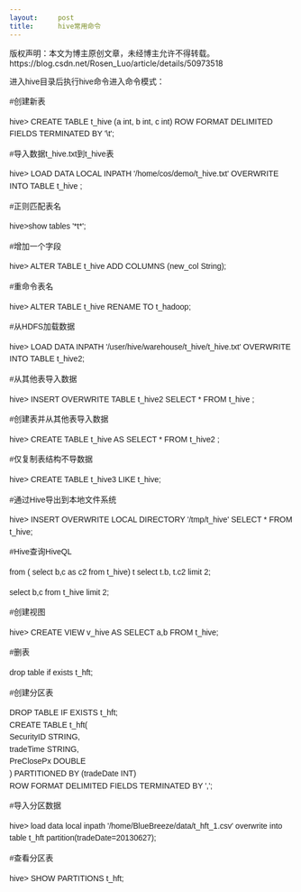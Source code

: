 ```yaml
---
layout:     post
title:      hive常用命令
---
```

<div id="article_content" class="article_content clearfix csdn-tracking-statistics" data-pid="blog" data-mod="popu_307" data-dsm="post">
								<div class="article-copyright">
					版权声明：本文为博主原创文章，未经博主允许不得转载。					https://blog.csdn.net/Rosen_Luo/article/details/50973518				</div>
								            <link rel="stylesheet" href="https://csdnimg.cn/release/phoenix/template/css/ck_htmledit_views-f76675cdea.css">
						<div class="htmledit_views" id="content_views">
                
<p style="font-family:Verdana, Arial, Helvetica, sans-serif;line-height:21.6px;">
<span style="font-size:14px;">进入hive目录后执行hive命令进入命令模式：</span></p>
<p style="font-family:Verdana, Arial, Helvetica, sans-serif;line-height:21.6px;">
<span style="font-size:14px;">#创建新表</span></p>
<p style="font-family:Verdana, Arial, Helvetica, sans-serif;line-height:21.6px;">
<span style="font-size:14px;">hive&gt; CREATE TABLE t_hive (a int, b int, c int) ROW FORMAT DELIMITED FIELDS TERMINATED BY '\t';</span></p>
<p style="font-family:Verdana, Arial, Helvetica, sans-serif;line-height:21.6px;">
<span style="font-size:14px;">#导入数据t_hive.txt到t_hive表</span></p>
<p style="font-family:Verdana, Arial, Helvetica, sans-serif;line-height:21.6px;">
<span style="font-size:14px;">hive&gt; LOAD DATA LOCAL INPATH '/home/cos/demo/t_hive.txt' OVERWRITE INTO TABLE t_hive ;</span></p>
<p style="font-family:Verdana, Arial, Helvetica, sans-serif;line-height:21.6px;">
<span style="font-size:14px;">#正则匹配表名</span></p>
<p style="font-family:Verdana, Arial, Helvetica, sans-serif;line-height:21.6px;">
<span style="font-size:14px;">hive&gt;show tables '*t*';</span></p>
<p style="font-family:Verdana, Arial, Helvetica, sans-serif;line-height:21.6px;">
<span style="font-size:14px;">#增加一个字段</span></p>
<p style="font-family:Verdana, Arial, Helvetica, sans-serif;line-height:21.6px;">
<span style="font-size:14px;">hive&gt; ALTER TABLE t_hive ADD COLUMNS (new_col String);</span></p>
<p style="font-family:Verdana, Arial, Helvetica, sans-serif;line-height:21.6px;">
<span style="font-size:14px;">#重命令表名</span></p>
<p style="font-family:Verdana, Arial, Helvetica, sans-serif;line-height:21.6px;">
<span style="font-size:14px;">hive&gt; ALTER TABLE t_hive RENAME TO t_hadoop;</span></p>
<p style="font-family:Verdana, Arial, Helvetica, sans-serif;line-height:21.6px;">
<span style="font-size:14px;">#从HDFS加载数据</span></p>
<p style="font-family:Verdana, Arial, Helvetica, sans-serif;line-height:21.6px;">
<span style="font-size:14px;">hive&gt; LOAD DATA INPATH '/user/hive/warehouse/t_hive/t_hive.txt' OVERWRITE INTO TABLE t_hive2;</span></p>
<p style="font-family:Verdana, Arial, Helvetica, sans-serif;line-height:21.6px;">
<span style="font-size:14px;">#从其他表导入数据</span></p>
<p style="font-family:Verdana, Arial, Helvetica, sans-serif;line-height:21.6px;">
<span style="font-size:14px;">hive&gt; INSERT OVERWRITE TABLE t_hive2 SELECT * FROM t_hive ;</span></p>
<p style="font-family:Verdana, Arial, Helvetica, sans-serif;line-height:21.6px;">
<span style="font-size:14px;">#创建表并从其他表导入数据</span></p>
<p style="font-family:Verdana, Arial, Helvetica, sans-serif;line-height:21.6px;">
<span style="font-size:14px;">hive&gt; CREATE TABLE t_hive AS SELECT * FROM t_hive2 ;</span></p>
<p style="font-family:Verdana, Arial, Helvetica, sans-serif;line-height:21.6px;">
<span style="font-size:14px;">#仅复制表结构不导数据</span></p>
<p style="font-family:Verdana, Arial, Helvetica, sans-serif;line-height:21.6px;">
<span style="font-size:14px;">hive&gt; CREATE TABLE t_hive3 LIKE t_hive;</span></p>
<p style="font-family:Verdana, Arial, Helvetica, sans-serif;line-height:21.6px;">
<span style="font-size:14px;">#通过Hive导出到本地文件系统</span></p>
<p style="font-family:Verdana, Arial, Helvetica, sans-serif;line-height:21.6px;">
<span style="font-size:14px;">hive&gt; INSERT OVERWRITE LOCAL DIRECTORY '/tmp/t_hive' SELECT * FROM t_hive;</span></p>
<p style="font-family:Verdana, Arial, Helvetica, sans-serif;line-height:21.6px;">
<span style="font-size:14px;">#Hive查询HiveQL</span></p>
<p style="font-family:Verdana, Arial, Helvetica, sans-serif;line-height:21.6px;">
<span style="font-size:14px;">from ( select b,c as c2 from t_hive) t select t.b, t.c2 limit 2;</span></p>
<p style="font-family:Verdana, Arial, Helvetica, sans-serif;line-height:21.6px;">
<span style="font-size:14px;">select b,c from t_hive limit 2;</span></p>
<p style="font-family:Verdana, Arial, Helvetica, sans-serif;line-height:21.6px;">
<span style="font-size:14px;">#创建视图</span></p>
<p style="font-family:Verdana, Arial, Helvetica, sans-serif;line-height:21.6px;">
<span style="font-size:14px;">hive&gt; CREATE VIEW v_hive AS SELECT a,b FROM t_hive;</span></p>
<p style="font-family:Verdana, Arial, Helvetica, sans-serif;line-height:21.6px;">
<span style="font-size:14px;">#删表</span></p>
<p style="font-family:Verdana, Arial, Helvetica, sans-serif;line-height:21.6px;">
<span style="font-size:14px;">drop table if exists t_hft;</span></p>
<p style="font-family:Verdana, Arial, Helvetica, sans-serif;line-height:21.6px;">
<span style="font-size:14px;">#创建分区表</span></p>
<p style="font-family:Verdana, Arial, Helvetica, sans-serif;line-height:21.6px;">
<span style="font-size:14px;">DROP TABLE IF EXISTS t_hft;<br>
CREATE TABLE t_hft(<br>
SecurityID STRING,<br>
tradeTime STRING,<br>
PreClosePx DOUBLE<br>
) PARTITIONED BY (tradeDate INT)<br>
ROW FORMAT DELIMITED FIELDS TERMINATED BY ',';</span></p>
<p style="font-family:Verdana, Arial, Helvetica, sans-serif;line-height:21.6px;">
<span style="font-size:14px;">#导入分区数据</span></p>
<p style="font-family:Verdana, Arial, Helvetica, sans-serif;line-height:21.6px;">
<span style="font-size:14px;">hive&gt; load data local inpath '/home/BlueBreeze/data/t_hft_1.csv' overwrite into table t_hft partition(tradeDate=20130627);</span></p>
<p style="font-family:Verdana, Arial, Helvetica, sans-serif;line-height:21.6px;">
<span style="font-size:14px;">#查看分区表</span></p>
<p style="font-family:Verdana, Arial, Helvetica, sans-serif;line-height:21.6px;">
<span style="font-size:14px;">hive&gt; SHOW PARTITIONS t_hft;</span></p>
            </div>
                </div>